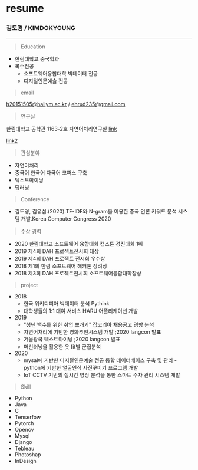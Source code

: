 
# resume
### 김도경 / KIMDOKYOUNG 
---

> Education
  - 한림대학교 중국학과
  - 복수전공 
    - 소프트웨어융합대학 빅데이터 전공
    - 디지털인문예술 전공
    
> email 

  h20151505@hallym.ac.kr / ehrud235@gmail.com

> 연구실  

  한림대학교 공학관 1163-2호 자연어처리연구실 [link](https://sites.google.com/view/hallym-nlp/%ED%99%88?authuser=2)
  
  [site]:https://sites.google.com/view/hallym-nlp/%ED%99%88?authuser=2
  [link2][site]
  

> 관심분야  
  - 자연어처리 
  - 중국어 한국어 다국어 코퍼스 구축  
  - 텍스트마이닝
  - 딥러닝 
  
> Conference
  - 김도경, 김유섭.(2020).TF-IDF와 N-gram을 이용한 중국 언론 키워드 분석 시스템 개발.Korea Computer Congress 2020

> 수상 경력 
  - 2020 한림대학교 소프트웨어 융합대회 캡스톤 경진대회 1위
  - 2019 제4회 DAH 프로젝트전시회 대상
  - 2019 제4회 DAH 프로젝트 전시회 우수상 
  - 2018 제1회 한림 소프트웨어 해커톤 장려상 
  - 2018 제3회 DAH 프로젝트전시회 소프트웨어융합대학장상 

> project  
- 2018
  - 한국 위키디피아 빅데이터 분석 Pythink 
  - 대학생들의 1:1 대여 서비스 HARU 어플리케이션 개발 
- 2019 
  - "청년 백수를 위한 취업 뽀개기" 잡코리아 채용공고 경향 분석
  - 자연어처리에 기반한 영화추천시스템 개발 ;2020 langcon 발표 
  - 겨울왕국 텍스트마이닝 ;2020 langcon 발표 
  - 머신러닝을 활용한 옷 fit별 군집분석 
- 2020  
  - mysal에 기반한 디지털인문예술 전공 통합 데이터베이스 구축 및 관리  - python에 기반한 얼굴인식 사진꾸미기 프로그램 개발
  - IoT CCTV 기반의 실시간 영상 분석을 통한 스마트 주차 관리 시스템 개발
 
 > Skill
 - Python
 - Java
 - C
 - Tenserfow
 - Pytorch
 - Opencv
 - Mysql
 - Django
 - Tebleau
 - Photoshap
 - InDesign
  

